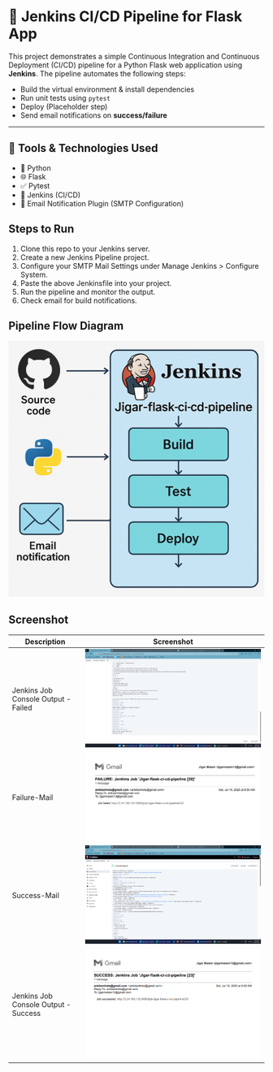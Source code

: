 # 🧪 Jenkins CI/CD Pipeline for Flask App

This project demonstrates a simple Continuous Integration and Continuous Deployment (CI/CD) pipeline for a Python Flask web application using **Jenkins**. The pipeline automates the following steps:

- Build the virtual environment & install dependencies
- Run unit tests using `pytest`
- Deploy (Placeholder step)
- Send email notifications on **success/failure**

---

## 🧰 Tools & Technologies Used

- 🐍 Python
- 🌐 Flask
- ✅ Pytest
- 🐳 Jenkins (CI/CD)
- 📧 Email Notification Plugin (SMTP Configuration)

## Steps to Run

1. Clone this repo to your Jenkins server.
2. Create a new Jenkins Pipeline project.
3. Configure your SMTP Mail Settings under Manage Jenkins > Configure System.
4. Paste the above Jenkinsfile into your project.
5. Run the pipeline and monitor the output.
6. Check email for build notifications.

## Pipeline Flow Diagram

![Jenkins Pipeline Diagram](Screenshots/pipeline_diagram.png)

## Screenshot

| Description                        | Screenshot                          |
|-------------------------------------|-------------------------------------|
| Jenkins Job Console Output - Failed | ![](Screenshots/jenkins-failed-console.png)    |
| Failure-Mail                       | ![](Screenshots/jenkins-failure-mail.png)      |
| Success-Mail                       | ![](Screenshots/jenkins-success-mail.png)      |
| Jenkins Job Console Output - Success| ![](Screenshots/jenkins-success-console.png)   |


  

